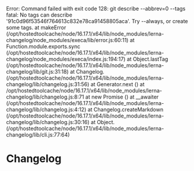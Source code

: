 Error: Command failed with exit code 128: git describe --abbrev=0 --tags
fatal: No tags can describe '91c0d96f53546f764613c832e78ca91458805aca'.
Try --always, or create some tags.
    at makeError (/opt/hostedtoolcache/node/16.17.1/x64/lib/node_modules/lerna-changelog/node_modules/execa/lib/error.js:60:11)
    at Function.module.exports.sync (/opt/hostedtoolcache/node/16.17.1/x64/lib/node_modules/lerna-changelog/node_modules/execa/index.js:194:17)
    at Object.lastTag (/opt/hostedtoolcache/node/16.17.1/x64/lib/node_modules/lerna-changelog/lib/git.js:31:18)
    at Changelog.<anonymous> (/opt/hostedtoolcache/node/16.17.1/x64/lib/node_modules/lerna-changelog/lib/changelog.js:31:56)
    at Generator.next (<anonymous>)
    at /opt/hostedtoolcache/node/16.17.1/x64/lib/node_modules/lerna-changelog/lib/changelog.js:8:71
    at new Promise (<anonymous>)
    at __awaiter (/opt/hostedtoolcache/node/16.17.1/x64/lib/node_modules/lerna-changelog/lib/changelog.js:4:12)
    at Changelog.createMarkdown (/opt/hostedtoolcache/node/16.17.1/x64/lib/node_modules/lerna-changelog/lib/changelog.js:30:16)
    at Object.<anonymous> (/opt/hostedtoolcache/node/16.17.1/x64/lib/node_modules/lerna-changelog/lib/cli.js:77:64)
# Changelog
